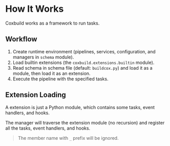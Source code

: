 # How It Works

Coxbuild works as a framework to run tasks.

## Workflow

1. Create runtime environment (pipelines, services, configuration, and managers in `schema` module).
2. Load builtin extensions (the `coxbuild.extensions.builtin` module).
3. Read schema in schema file (default: `buildcox.py`) and load it as a module, then load it as an extension.
4. Execute the pipeline with the specified tasks.

## Extension Loading

A extension is just a Python module, which contains some tasks, event handlers, and hooks.

The manager will traverse the extension module (no recursion) and register all the tasks, event handlers, and hooks.

> The member name with `_` prefix will be ignored.

